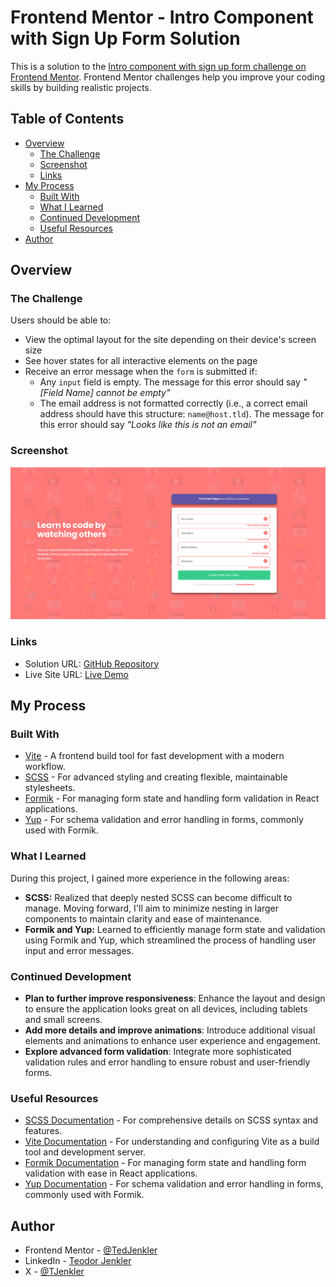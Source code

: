 # Frontend Mentor - Intro Component with Sign Up Form Solution

This is a solution to the [Intro component with sign up form challenge on Frontend Mentor](https://www.frontendmentor.io/challenges/intro-component-with-signup-form-5cf91bd49edda32581d28fd1). Frontend Mentor challenges help you improve your coding skills by building realistic projects.

## Table of Contents

- [Overview](#overview)
  - [The Challenge](#the-challenge)
  - [Screenshot](#screenshot)
  - [Links](#links)
- [My Process](#my-process)
  - [Built With](#built-with)
  - [What I Learned](#what-i-learned)
  - [Continued Development](#continued-development)
  - [Useful Resources](#useful-resources)
- [Author](#author)

## Overview

### The Challenge

Users should be able to:

- View the optimal layout for the site depending on their device's screen size
- See hover states for all interactive elements on the page
- Receive an error message when the `form` is submitted if:
  - Any `input` field is empty. The message for this error should say *"[Field Name] cannot be empty"*
  - The email address is not formatted correctly (i.e., a correct email address should have this structure: `name@host.tld`). The message for this error should say *"Looks like this is not an email"*

### Screenshot

![Screenshot](./screenshot.png)

### Links

- Solution URL: [GitHub Repository](https://github.com/TedJenkler/Intro-component-with-sign-up-form-SCSS-Formik)
- Live Site URL: [Live Demo](https://signup-formik.netlify.app/)

## My Process

### Built With

- [Vite](https://vitejs.dev/) - A frontend build tool for fast development with a modern workflow.
- [SCSS](https://sass-lang.com/documentation) - For advanced styling and creating flexible, maintainable stylesheets.
- [Formik](https://formik.org/docs) - For managing form state and handling form validation in React applications.
- [Yup](https://github.com/jquense/yup) - For schema validation and error handling in forms, commonly used with Formik.

### What I Learned

During this project, I gained more experience in the following areas:

- **SCSS:** Realized that deeply nested SCSS can become difficult to manage. Moving forward, I'll aim to minimize nesting in larger components to maintain clarity and ease of maintenance.
- **Formik and Yup:** Learned to efficiently manage form state and validation using Formik and Yup, which streamlined the process of handling user input and error messages.

### Continued Development

- **Plan to further improve responsiveness**: Enhance the layout and design to ensure the application looks great on all devices, including tablets and small screens.
- **Add more details and improve animations**: Introduce additional visual elements and animations to enhance user experience and engagement.
- **Explore advanced form validation**: Integrate more sophisticated validation rules and error handling to ensure robust and user-friendly forms.

### Useful Resources

- [SCSS Documentation](https://sass-lang.com/documentation) - For comprehensive details on SCSS syntax and features.
- [Vite Documentation](https://vitejs.dev/) - For understanding and configuring Vite as a build tool and development server.
- [Formik Documentation](https://formik.org/docs) - For managing form state and handling form validation with ease in React applications.
- [Yup Documentation](https://github.com/jquense/yup) - For schema validation and error handling in forms, commonly used with Formik.

## Author

- Frontend Mentor - [@TedJenkler](https://www.frontendmentor.io/profile/TedJenkler)
- LinkedIn - [Teodor Jenkler](https://www.linkedin.com/in/tedjenklerwebdeveloper/)
- X - [@TJenkler](https://x.com/TJenkler)